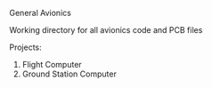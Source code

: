 General Avionics

Working directory for all avionics code and PCB files

Projects:
1. Flight Computer 
2. Ground Station Computer
